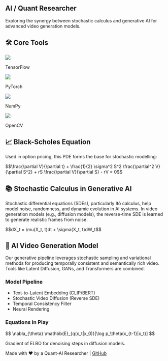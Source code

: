 <!DOCTYPE html>
<html lang="en">
<head>
  <meta charset="UTF-8" />
  <meta name="viewport" content="width=device-width, initial-scale=1.0" />
  <title>AI Quant Researcher | Interactive Portfolio</title>
  <script src="https://cdn.tailwindcss.com"></script>
  <script type="text/javascript" id="MathJax-script" async
    src="https://cdn.jsdelivr.net/npm/mathjax@3/es5/tex-mml-chtml.js">
  </script>
</head>
<body class="bg-gray-950 text-white font-sans">

  <!-- Hero Section -->
  <section class="text-center py-20 px-4">
    <h1 class="text-5xl font-bold text-blue-400 mb-4">AI / Quant Researcher</h1>
    <p class="text-xl text-gray-300 max-w-2xl mx-auto">Exploring the synergy between stochastic calculus and generative AI for advanced video generation models.</p>
  </section>

  <!-- Tool Icons -->
  <section class="py-10 px-4">
    <h2 class="text-3xl text-center mb-6 font-semibold text-purple-400">🛠️ Core Tools</h2>
    <div class="grid grid-cols-2 md:grid-cols-4 gap-6 text-center">
      <div class="bg-gray-800 p-6 rounded-xl hover:scale-105 transition-transform">
        <img src="https://www.vectorlogo.zone/logos/tensorflow/tensorflow-icon.svg" class="w-12 h-12 mx-auto mb-2" />
        <p>TensorFlow</p>
      </div>
      <div class="bg-gray-800 p-6 rounded-xl hover:scale-105 transition-transform">
        <img src="https://www.vectorlogo.zone/logos/pytorch/pytorch-icon.svg" class="w-12 h-12 mx-auto mb-2" />
        <p>PyTorch</p>
      </div>
      <div class="bg-gray-800 p-6 rounded-xl hover:scale-105 transition-transform">
        <img src="https://www.vectorlogo.zone/logos/numpy/numpy-icon.svg" class="w-12 h-12 mx-auto mb-2" />
        <p>NumPy</p>
      </div>
      <div class="bg-gray-800 p-6 rounded-xl hover:scale-105 transition-transform">
        <img src="https://www.vectorlogo.zone/logos/opencv/opencv-icon.svg" class="w-12 h-12 mx-auto mb-2" />
        <p>OpenCV</p>
      </div>
    </div>
  </section>

  <!-- Black-Scholes Formula -->
  <section class="py-16 px-6 bg-gray-900 mt-10">
    <h2 class="text-3xl mb-4 text-cyan-300">📈 Black-Scholes Equation</h2>
    <p class="mb-4 text-gray-300">Used in option pricing, this PDE forms the base for stochastic modelling:</p>
    <div class="bg-gray-800 p-6 rounded-xl overflow-auto">
      <p class="text-lg text-white">
        $$\frac{\partial V}{\partial t} + \frac{1}{2} \sigma^2 S^2 \frac{\partial^2 V}{\partial S^2} + rS \frac{\partial V}{\partial S} - rV = 0$$
      </p>
    </div>
  </section>

  <!-- Stochastic Calculus Explanation -->
  <section class="py-16 px-6">
    <h2 class="text-3xl mb-4 text-emerald-300">📚 Stochastic Calculus in Generative AI</h2>
    <p class="text-gray-300 mb-6 max-w-3xl">
      Stochastic differential equations (SDEs), particularly Itô calculus, help model noise, randomness, and dynamic evolution in AI systems.
      In video generation models (e.g., diffusion models), the reverse-time SDE is learned to generate realistic frames from noise.
    </p>
    <div class="bg-gray-800 p-6 rounded-xl">
      <p class="text-lg">
        $$dX_t = \mu(X_t, t)dt + \sigma(X_t, t)dW_t$$
      </p>
    </div>
  </section>

  <!-- Video Generation Model -->
  <section class="py-16 px-6 bg-gray-900">
    <h2 class="text-3xl mb-4 text-pink-400">🎥 AI Video Generation Model</h2>
    <p class="text-gray-300 mb-6 max-w-3xl">
      Our generative pipeline leverages stochastic sampling and variational methods for producing temporally consistent and semantically rich video. Tools like Latent Diffusion, GANs, and Transformers are combined.
    </p>
    <div class="grid md:grid-cols-2 gap-6">
      <div class="bg-gray-800 p-6 rounded-xl">
        <h3 class="text-xl text-white mb-2">Model Pipeline</h3>
        <ul class="list-disc list-inside text-gray-300">
          <li>Text-to-Latent Embedding (CLIP/BERT)</li>
          <li>Stochastic Video Diffusion (Reverse SDE)</li>
          <li>Temporal Consistency Filter</li>
          <li>Neural Rendering</li>
        </ul>
      </div>
      <div class="bg-gray-800 p-6 rounded-xl">
        <h3 class="text-xl text-white mb-2">Equations in Play</h3>
        <p>
          $$ \nabla_{\theta} \mathbb{E}_{q(x_t|x_0)}[\log p_\theta(x_{t-1}|x_t)] $$
        </p>
        <p class="text-gray-400 text-sm mt-2">Gradient of ELBO for denoising steps in diffusion models.</p>
      </div>
    </div>
  </section>

  <!-- Footer -->
  <footer class="py-10 text-center text-gray-500">
    Made with ❤️ by a Quant-AI Researcher | <a href="#" class="underline hover:text-white">GitHub</a>
  </footer>

</body>
</html>
